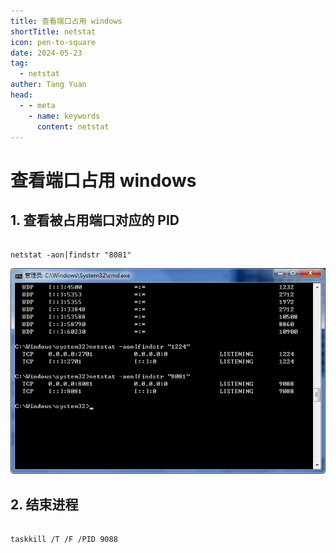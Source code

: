 ```yaml
---
title: 查看端口占用 windows
shortTitle: netstat
icon: pen-to-square
date: 2024-05-23
tag:
  - netstat
auther: Tang Yuan
head:
  - - meta
    - name: keywords
      content: netstat
---
```


# 查看端口占用 windows

## 1. 查看被占用端口对应的 PID

```shell

netstat -aon|findstr "8081"

```

![图片](./image/netstat01.png)

## 2. 结束进程

```shell

taskkill /T /F /PID 9088 

```